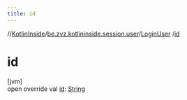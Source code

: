 ```yaml
---
title: id
---
```

//[KotlinInside](../../../index.html)/[be.zvz.kotlininside.session.user](../index.html)/[LoginUser](index.html)
/[id](id.html)

# id

[jvm]\
open override val [id](id.html): [String](https://kotlinlang.org/api/latest/jvm/stdlib/kotlin/-string/index.html)




